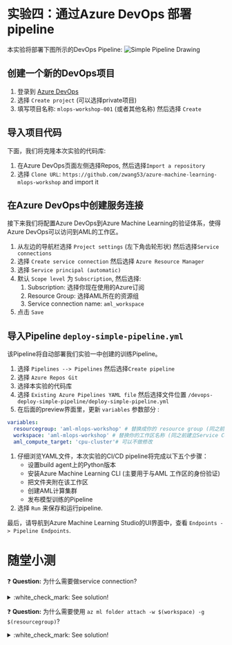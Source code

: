 # 实验四：通过Azure DevOps 部署pipeline

本实验将部署下图所示的DevOps Pipeline:
![Simple Pipeline Drawing](../media/simple_pipeline.png)

## 创建一个新的DevOps项目

1. 登录到 [Azure DevOps](http://dev.azure.com)
1. 选择 `Create project` (可以选择private项目)
1. 填写项目名称: `mlops-workshop-001` (或者其他名称) 然后选择 `Create`

## 导入项目代码

下面，我们将克隆本次实验的代码库:

1. 在Azure DevOps页面左侧选择Repos, 然后选择`Import a repository`
1. 选择 `Clone URL`: `https://github.com/zwang53/azure-machine-learning-mlops-workshop` and import it

## 在Azure DevOps中创建服务连接

接下来我们将配置Azure DevOps到Azure Machine Learning的验证体系，使得Azure DevOps可以访问到AML的工作区。

1. 从左边的导航栏选择 `Project settings` (左下角齿轮形状) 然后选择`Service connections`
1. 选择 `Create service connection` 然后选择 `Azure Resource Manager`
1. 选择 `Service principal (automatic)`
1. 默认 `Scope level` 为 `Subscription`, 然后选择:
   1. Subscription: 选择你现在使用的Azure订阅
   1. Resource Group: 选择AML所在的资源组
   1. Service connection name: `aml_workspace`
1. 点击 `Save`

## 导入Pipeline `deploy-simple-pipeline.yml` 

该Pipeline将自动部署我们实验一中创建的训练Pipeline。

1. 选择 `Pipelines --> Pipelines` 然后选择`Create pipeline`
1. 选择 `Azure Repos Git`
1. 选择本实验的代码库 
1. 选择 `Existing Azure Pipelines YAML file` 然后选择文件位置 `/devops-deploy-simple-pipeline/deploy-simple-pipeline.yml`
1. 在后面的preview界面里，更新 `variables` 参数部分 : 
  ```yaml
  variables:
    resourcegroup: 'aml-mlops-workshop' # 替换成你的 resource group (同之前建立Service Connection一样)
    workspace: 'aml-mlops-workshop' # 替换你的工作区名称 (同之前建立Service Connection一样)
    aml_compute_target: 'cpu-cluster'# 可以不做修改
  ```
1. 仔细浏览YAML文件，本次实验的CI/CD pipeline将完成以下五个步骤：
    * 设置build agent上的Python版本
    * 安装Azure Machine Learning CLI (主要用于与AML 工作区的身份验证)
    * 把文件夹附在该工作区
    * 创建AML计算集群
    * 发布模型训练的Pipeline
1. 选择 `Run` 来保存和运行pipeline.

最后，请导航到Azure Machine Learning Studio的UI界面中，查看 `Endpoints -> Pipeline Endpoints`. 

# 随堂小测

:question: **Question:** 为什么需要做service connection?
<details>
  <summary>:white_check_mark: See solution!</summary>

Service connection将Azure DevOps和AML工作区所在的资源组联系起来，由此授权Azure DevOps可以对工作区中的pipeline相关内容做读写等访问。 
</details>

:question: **Question:** 为什么需要使用 `az ml folder attach -w $(workspace) -g $(resourcegroup)`?
<details>
  <summary>:white_check_mark: See solution!</summary>

该指令能够将本实验的代码关联到工作区，使得后续python代码里在使用 `ws = Workspace.from_config()` 时可以连接到AML工作区。
</details>
